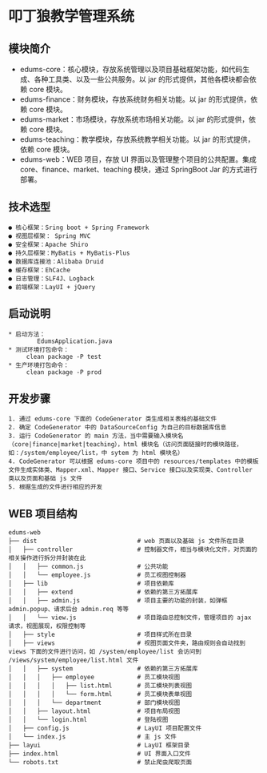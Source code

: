 # 叩丁狼教学管理系统

## 模块简介
- edums-core：核心模块，存放系统管理以及项目基础框架功能，如代码生成、各种工具类、以及一些公共服务。以 jar 的形式提供，其他各模块都会依赖 core 模块。
- edums-finance：财务模块，存放系统财务相关功能。以 jar 的形式提供，依赖 core 模块。
- edums-market：市场模块，存放系统市场相关功能。以 jar 的形式提供，依赖 core 模块。
- edums-teaching：教学模块，存放系统教学相关功能。以 jar 的形式提供，依赖 core 模块。
- edums-web：WEB 项目，存放 UI 界面以及管理整个项目的公共配置。集成 core、finance、market、teaching 模块，通过 SpringBoot Jar 的方式进行部署。

## 技术选型
    ● 核心框架：Sring boot + Spring Framework
    ● 视图层框架： Spring MVC
    ● 安全框架：Apache Shiro
    ● 持久层框架：MyBatis + MyBatis-Plus
    ● 数据库连接池：Alibaba Druid
    ● 缓存框架：EhCache
    ● 日志管理：SLF4J、Logback
    ● 前端框架：LayUI + jQuery

## 启动说明
    * 启动方法：
            EdumsApplication.java
    * 测试环境打包命令：
         clean package -P test
    * 生产环境打包命令：
         clean package -P prod

## 开发步骤
    1. 通过 edums-core 下面的 CodeGenerator 类生成相关表格的基础文件
    2. 确定 CodeGenerator 中的 DataSourceConfig 为自己的目标数据库信息
    3. 运行 CodeGenerator 的 main 方法，当中需要输入模块名（core|finance|market|teaching），html 模块名（访问页面链接时的模块路径，如：/system/employee/list，中 sytem 为 html 模块名）
    4. CodeGenerator 可以根据 edums-core 项目中的 resources/templates 中的模板文件生成实体类、Mapper.xml、Mapper 接口、Service 接口以及实现类、Controller 类以及页面和基础 js 文件
    5. 根据生成的文件进行相应的开发

## WEB 项目结构
    edums-web
    ├── dist                            # web 页面以及基础 js 文件所在目录
    │   ├── controller                  # 控制器文件，相当与模块化文件，对页面的相关操作进行拆分并封装在此
    │   │   ├── common.js               # 公共功能
    │   │   └── employee.js             # 员工视图控制器
    │   ├── lib                         # 项目依赖库
    │   │   ├── extend                  # 依赖的第三方拓展库
    │   │   ├── admin.js                # 项目主要的功能的封装，如弹框 admin.popup、请求后台 admin.req 等等
    │   │   └── view.js                 # 项目路由总控制文件，管理项目的 ajax 请求，视图展现，权限控制等
    │   ├── style                       # 项目样式所在目录
    │   ├── views                       # 视图页面文件夹，路由规则会自动找到 views 下面的文件进行访问，如 /system/employee/list 会访问到 /views/system/employee/list.html 文件
    │   │   ├── system                  # 依赖的第三方拓展库
    │   │   │   ├── employee            # 员工模块视图
    │   │   │   │   ├── list.html       # 员工模块列表视图
    │   │   │   │   └── form.html       # 员工模块表单视图
    │   │   │   └── department          # 部门模块视图
    │   │   ├── layout.html             # 项目布局视图
    │   │   └── login.html              # 登陆视图
    │   ├── config.js                   # LayUI 项目配置文件
    │   └── index.js                    # 主 js 文件
    ├── layui                           # LayUI 框架目录
    ├── index.html                      # UI 界面入口文件
    └── robots.txt                      # 禁止爬虫爬取页面